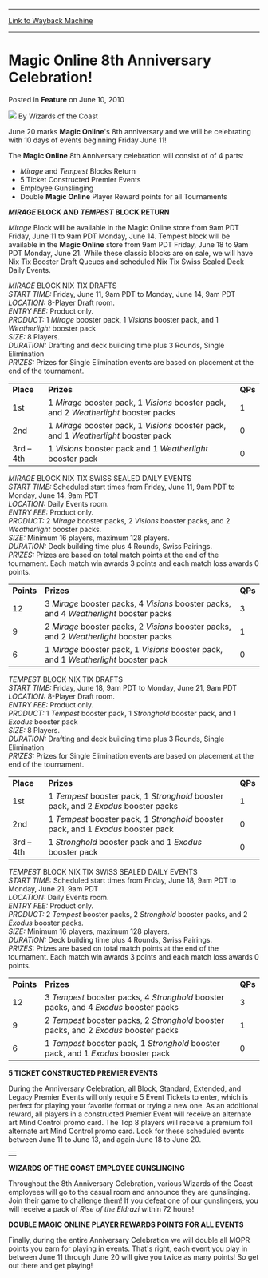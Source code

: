 
---
[Link to Wayback Machine](https://web.archive.org/web/20211024042139/https://magic.wizards.com/en/articles/archive/feature/magic-online-8th-anniversary-celebration-2010-06-10)

[_metadata_:wayback_url]:- "https://magic.wizards.com/en/articles/archive/feature/magic-online-8th-anniversary-celebration-2010-06-10"
[_metadata_:wayback_raw_url]:- "https://web.archive.org/web/20211024042139id_/https://magic.wizards.com/en/articles/archive/feature/magic-online-8th-anniversary-celebration-2010-06-10"
[_metadata_:wayback_capture_timestamp]:- "2021-10-24 04:21:39+00:00"
[_metadata_:description]:- "June 20 marks Magic Online's 8th anniversary and we will be celebrating with 10 days of events beginning Friday June 11!The Magic Online 8th Anniversary celebration will consist of of 4 parts: Mirage and Tempest Blocks Return 5 Ticket Constructed Premier Events Employee Gunslinging Double Magic Online Player Reward points for all TournamentsMIRAGE BLOCK AND TEMPEST BLOCK"
[_metadata_:generator]:- "Drupal 7 (http://drupal.org)"
---


Magic Online 8th Anniversary Celebration!
=========================================



 Posted in **Feature**
 on June 10, 2010 






![](https://media.magic.wizards.com/styles/auth_small/public/images/person/wizards_author.jpg)
By Wizards of the Coast











June 20 marks **Magic Online**'s 8th anniversary and we will be celebrating with 10 days of events beginning Friday June 11!

The **Magic Online** 8th Anniversary celebration will consist of of 4 parts: 

* *Mirage* and *Tempest* Blocks Return
* 5 Ticket Constructed Premier Events
* Employee Gunslinging
* Double **Magic Online** Player Reward points for all Tournaments

  
***MIRAGE* BLOCK AND *TEMPEST* BLOCK RETURN**

*Mirage* Block will be available in the Magic Online store from 9am PDT Friday, June 11 to 9am PDT Monday, June 14. Tempest block will be available in the **Magic Online** store from 9am PDT Friday, June 18 to 9am PDT Monday, June 21. While these classic blocks are on sale, we will have Nix Tix Booster Draft Queues and scheduled Nix Tix Swiss Sealed Deck Daily Events. 


*MIRAGE* BLOCK NIX TIX DRAFTS  
*START TIME:* Friday, June 11, 9am PDT to Monday, June 14, 9am PDT  
*LOCATION:* 8-Player Draft room.   
*ENTRY FEE:* Product only.   
*PRODUCT:* 1 *Mirage* booster pack, 1 *Visions* booster pack, and 1 *Weatherlight* booster pack  
*SIZE:* 8 Players.   
*DURATION:* Drafting and deck building time plus 3 Rounds, Single Elimination  
*PRIZES:* Prizes for Single Elimination events are based on placement at the end of the tournament.



|  |  |  |
| --- | --- | --- |
| **Place** | **Prizes** | **QPs** |
| 1st | 1 *Mirage* booster pack, 1 *Visions* booster pack, and 2 *Weatherlight* booster packs | 1 |
| 2nd | 1 *Mirage* booster pack, 1 *Visions* booster pack, and 1 *Weatherlight* booster pack  | 0 |
| 3rd – 4th | 1 *Visions* booster pack and 1 *Weatherlight* booster pack | 0 |

  
*MIRAGE* BLOCK NIX TIX SWISS SEALED DAILY EVENTS  
*START TIME:* Scheduled start times from Friday, June 11, 9am PDT to Monday, June 14, 9am PDT  
*LOCATION:* Daily Events room.   
*ENTRY FEE:* Product only.  
*PRODUCT:* 2 *Mirage* booster packs, 2 *Visions* booster packs, and 2 *Weatherlight* booster packs.  
*SIZE:* Minimum 16 players, maximum 128 players.   
*DURATION:* Deck building time plus 4 Rounds, Swiss Pairings.   
*PRIZES:* Prizes are based on total match points at the end of the tournament. Each match win awards 3 points and each match loss awards 0 points.



|  |  |  |
| --- | --- | --- |
| **Points** | **Prizes** | **QPs** |
| 12 | 3 *Mirage* booster packs, 4 *Visions* booster packs, and 4 *Weatherlight* booster packs  | 3 |
| 9 | 2 *Mirage* booster packs, 2 *Visions* booster packs, and 2 *Weatherlight* booster packs  | 1 |
| 6 | 1 *Mirage* booster pack, 1 *Visions* booster pack, and 1 *Weatherlight* booster pack  | 0 |

  
*TEMPEST* BLOCK NIX TIX DRAFTS  
*START TIME:* Friday, June 18, 9am PDT to Monday, June 21, 9am PDT  
*LOCATION:* 8-Player Draft room.   
*ENTRY FEE:* Product only.   
*PRODUCT:* 1 *Tempest* booster pack, 1 *Stronghold* booster pack, and 1 *Exodus* booster pack  
*SIZE:* 8 Players.   
*DURATION:* Drafting and deck building time plus 3 Rounds, Single Elimination  
*PRIZES:* Prizes for Single Elimination events are based on placement at the end of the tournament.



|  |  |  |
| --- | --- | --- |
| **Place** | **Prizes** | **QPs** |
| 1st | 1 *Tempest* booster pack, 1 *Stronghold* booster pack, and 2 *Exodus* booster packs | 1 |
| 2nd | 1 *Tempest* booster pack, 1 *Stronghold* booster pack, and 1 *Exodus* booster pack  | 0 |
| 3rd – 4th | 1 *Stronghold* booster pack and 1 *Exodus* booster pack | 0 |

  
*TEMPEST* BLOCK NIX TIX SWISS SEALED DAILY EVENTS  
*START TIME:* Scheduled start times from Friday, June 18, 9am PDT to Monday, June 21, 9am PDT  
*LOCATION:* Daily Events room.   
*ENTRY FEE:* Product only.  
*PRODUCT:* 2 *Tempest* booster packs, 2 *Stronghold* booster packs, and 2 *Exodus* booster packs.  
*SIZE:* Minimum 16 players, maximum 128 players.   
*DURATION:* Deck building time plus 4 Rounds, Swiss Pairings.   
*PRIZES:* Prizes are based on total match points at the end of the tournament. Each match win awards 3 points and each match loss awards 0 points.



|  |  |  |
| --- | --- | --- |
| **Points** | **Prizes** | **QPs** |
| 12 | 3 *Tempest* booster packs, 4 *Stronghold* booster packs, and 4 *Exodus* booster packs  | 3 |
| 9 | 2 *Tempest* booster packs, 2 *Stronghold* booster packs, and 2 *Exodus* booster packs  | 1 |
| 6 | 1 *Tempest* booster pack, 1 *Stronghold* booster pack, and 1 *Exodus* booster pack  | 0 |

  
**5 TICKET CONSTRUCTED PREMIER EVENTS**

During the Anniversary Celebration, all Block, Standard, Extended, and Legacy Premier Events will only require 5 Event Tickets to enter, which is perfect for playing your favorite format or trying a new one. As an additional reward, all players in a constructed Premier Event will receive an alternate art Mind Control promo card. The Top 8 players will receive a premium foil alternate art Mind Control promo card. Look for these scheduled events between June 11 to June 13, and again June 18 to June 20. 



|  |
| --- |
|  |

  
**WIZARDS OF THE COAST EMPLOYEE GUNSLINGING**

Throughout the 8th Anniversary Celebration, various Wizards of the Coast employees will go to the casual room and announce they are gunslinging. Join their game to challenge them! If you defeat one of our gunslingers, you will receive a pack of *Rise of the Eldrazi* within 72 hours!

**DOUBLE MAGIC ONLINE PLAYER REWARDS POINTS FOR ALL EVENTS**

Finally, during the entire Anniversary Celebration we will double all MOPR points you earn for playing in events. That's right, each event you play in between June 11 through June 20 will give you twice as many points! So get out there and get playing! 







